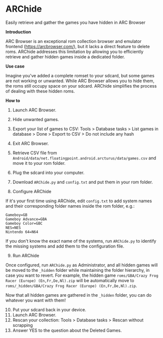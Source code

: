 # ARChide
Easily retrieve and gather the games you have hidden in ARC Browser

**Introduction**

ARC Browser is an exceptional rom collection browser and emulator frontend (https://arcbrowser.com/), but it lacks a direct feature to delete roms. ARChide addresses this limitation by allowing you to efficiently retrieve and gather hidden games inside a dedicated folder.


**Use case**

Imagine you've added a complete romset to your sdcard, but some games are not working or unwanted. While ARC Browser allows you to hide them, the roms still occupy space on your sdcard. ARChide simplifies the process of dealing with these hidden roms.


**How to**

1. Launch ARC Browser.
2. Hide unwanted games.
3. Export your list of games to CSV: Tools > Database tasks > List games in database > Done > Export to CSV > Do not include any hash
4. Exit ARC Browser.
5. Retrieve CSV file from `Android/data/net.floatingpoint.android.arcturus/data/games.csv` and move it to your rom folder.

6. Plug the sdcard into your computer.
7. Download `ARChide.py` and `config.txt` and put them in your rom folder.

8. Configure ARChide
   
If it's your first time using ARChide, edit `config.txt` to add system names and their corresponding folder names inside the rom folder, e.g.:
```
Gameboy=GB
Gameboy Advance=GBA
Gameboy Color=GBC
NES=NES
Nintendo 64=N64
```
If you don't know the exact name of the systems, run `ARChide.py` to identify the missing systems and add them to the configuration file.

9. Run ARChide

Once configured, run `ARChide.py` as Administrator, and all hidden games will be moved to the `_hidden` folder while maintaining the folder hierarchy, in case you want to revert.
For example, the hidden game `roms/GBA/Crazy Frog Racer (Europe) (En,Fr,De,Nl).zip` will be automatically move to `roms/_hidden/GBA/Crazy Frog Racer (Europe) (En,Fr,De,Nl).zip`.

Now that all hidden games are gathered in the `_hidden` folder, you can do whatever you want with them!

10. Put your sdcard back in your device.
11. Launch ARC Browser.
12. Rescan your collection: Tools > Database tasks > Rescan without scrapping
13. Answer YES to the question about the Deleted Games.
